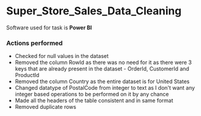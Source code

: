 # Super_Store_Sales_Data_Cleaning
Software used for task is **Power BI**
<br>
### Actions performed
- Checked for null values in the dataset
- Removed the column RowId as there was no need for it as there were 3 keys that are already present in the dataset - OrderId, CustomerId and ProductId
- Removed the column Country as the entire dataset is for United States
- Changed datatype of PostalCode from integer to text as I don't want any integer based operations to be performed on it by any chance
- Made all the headers of the table consistent and in same format
- Removed duplicate rows

